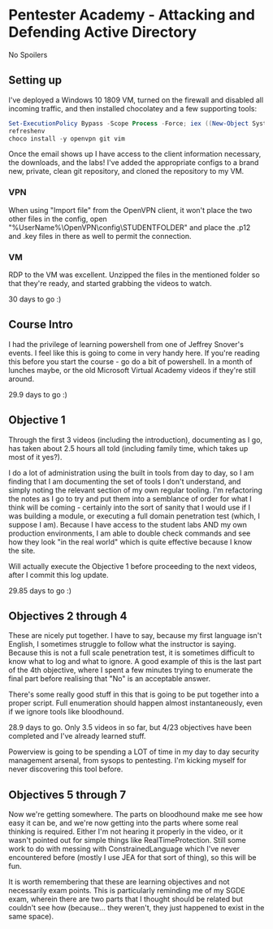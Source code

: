 # Pentester Academy - Attacking and Defending Active Directory

No Spoilers

## Setting up

I've deployed a Windows 10 1809 VM, turned on the firewall and disabled all incoming traffic, and then installed chocolatey and a few supporting tools:

```powershell
Set-ExecutionPolicy Bypass -Scope Process -Force; iex ((New-Object System.Net.WebClient).DownloadString('https://chocolatey.org/install.ps1'))
refreshenv
choco install -y openvpn git vim
```
Once the email shows up I have access to the client information necessary, the downloads, and the labs! I've added the appropriate configs to a brand new, private, clean git repository, and cloned the repository to my VM.

### VPN

When using "Import file" from the OpenVPN client, it won't place the two other files in the config, open "%UserName%\OpenVPN\config\STUDENTFOLDER" and place the .p12 and .key files in there as well to permit the connection.

### VM

RDP to the VM was excellent. Unzipped the files in the mentioned folder so that they're ready, and started grabbing the videos to watch.

30 days to go :)

## Course Intro

I had the privilege of learning powershell from one of Jeffrey Snover's events. I feel like this is going to come in very handy here. If you're reading this before you start the course - go do a bit of powershell. In a month of lunches maybe, or the old Microsoft Virtual Academy videos if they're still around.

29.9 days to go :)

## Objective 1

Through the first 3 videos (including the introduction), documenting as I go, has taken about 2.5 hours all told (including family time, which takes up most of it yes?).

I do a lot of administration using the built in tools from day to day, so I am finding that I am documenting the set of tools I don't understand, and simply noting the relevant section of my own regular tooling. I'm refactoring the notes as I go to try and put them into a semblance of order for what I think will be coming - certainly into the sort of sanity that I would use if I was building a module, or executing a full domain penetration test (which, I suppose I am). Because I have access to the student labs AND my own production environments, I am able to double check commands and see how they look "in the real world" which is quite effective because I know the site.

Will actually execute the Objective 1 before proceeding to the next videos, after I commit this log update.

29.85 days to go :)

## Objectives 2 through 4

These are nicely put together. I have to say, because my first language isn't English, I sometimes struggle to follow what the instructor is saying. Because this is not a full scale penetration test, it is sometimes difficult to know what to log and what to ignore. A good example of this is the last part of the 4th objective, where I spent a few minutes trying to enumerate the final part before realising that "No" is an acceptable answer.

There's some really good stuff in this that is going to be put together into a proper script. Full enumeration should happen almost instantaneously, even if we ignore tools like bloodhound.

28.9 days to go. Only 3.5 videos in so far, but 4/23 objectives have been completed and I've already learned stuff.

Powerview is going to be spending a LOT of time in my day to day security management arsenal, from sysops to pentesting. I'm kicking myself for never discovering this tool before.

## Objectives 5 through 7

Now we're getting somewhere. The parts on bloodhound make me see how easy it can be, and we're now getting into the parts where some real thinking is required. Either I'm not hearing it properly in the video, or it wasn't pointed out for simple things like RealTimeProtection. Still some work to do with messing with ConstrainedLanguage which I've never encountered before (mostly I use JEA for that sort of thing), so this will be fun.

It is worth remembering that these are learning objectives and not necessarily exam points. This is particularly reminding me of my SGDE exam, wherein there are two parts that I thought should be related but couldn't see how (because... they weren't, they just happened to exist in the same space).
